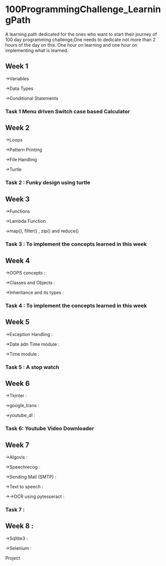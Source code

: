 # 100ProgrammingChallenge_LearningPath

A learning path dedicated for the ones who want to start their journey of 100 day programming challenge.One needs to dedicate not more than 2 hours of the day on this. 
One hour on learning and one hour on implementing what is learned.



## Week 1

->Variables 

->Data Types 

->Conditional Statements 

### Task 1 Menu driven Switch case based Calculator

## Week 2

->Loops 

->Pattern Printing 

->File Handling 

->Turtle 

### Task 2 : Funky design using turtle

## Week 3

->Functions 

->Lambda Function 

->map(), filter() , zip() and reduce() 

### Task 3 : To implement the concepts learned in this week 

## Week 4

->OOPS concepts :

->Classes and Objects :

->Inheritance and its types :

### Task 4 : To implement the concepts learned in this week

## Week 5

->Exception Handling :

->Date adn Time module :

->Time module :

### Task 5 : A stop watch

## Week 6

->Tkinter :

->google_trans :

->youtube_dl :

### Task 6: Youtube Video Downloader

## Week 7

->Algovis :

->Speechrecog :

->Sending Mail (SMTP) :

->Text to speech :

->->OCR using pytesseract :

### Task 7 : 

## Week 8 :

->Sqllite3 :

->Selenium : 

Project
